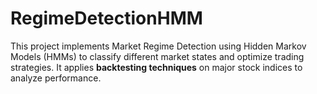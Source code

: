 # RegimeDetectionHMM
This project implements Market Regime Detection using Hidden Markov Models (HMMs) to classify different market states and optimize trading strategies. It applies **backtesting techniques** on major stock indices to analyze performance.
